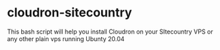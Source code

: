 # cloudron-sitecountry
This bash script will help you install Cloudron on your SItecountry VPS or any other plain vps running Ubunty 20.04

